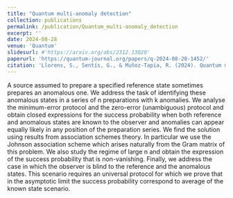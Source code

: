 ```yaml
---
title: "Quantum multi-anomaly detection"
collection: publications
permalink: /publication/Quantum_multi-anomaly_detection
excerpt: ''
date: 2024-08-28
venue: 'Quantum'
slidesurl: #'https://arxiv.org/abs/2312.13020'
paperurl: 'https://quantum-journal.org/papers/q-2024-08-28-1452/'
citation: 'Llorens, S., Sentís, G., & Muñoz-Tapia, R. (2024). Quantum multi-anomaly detection. Quantum, 8, 1452. ' 
---
```


A source assumed to prepare a specified reference state sometimes prepares an anomalous one. We address the task of identifying these anomalous states in a series of n preparations with k anomalies. We analyse the minimum-error protocol and the zero-error (unambiguous) protocol and obtain closed expressions for the success probability when both reference and anomalous states are known to the observer and anomalies can appear equally likely in any position of the preparation series. We find the solution using results from association schemes theory. In particular we use the Johnson association scheme which arises naturally from the Gram matrix of this problem. We also study the regime of large n and obtain the expression of the success probability that is non-vanishing. Finally, we address the case in which the observer is blind to the reference and the anomalous states. This scenario requires an universal protocol for which we prove that in the asymptotic limit the success probability correspond to average of the known state scenario.